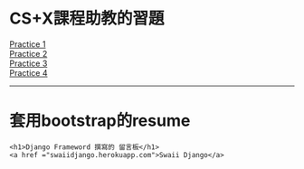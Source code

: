 <!DOCTYPE html>
<html lang="en">

<head>
    <meta charset="UTF-8">

<body>
    <h1>CS+X課程助教的習題</h1>
    <a href="https://xiaoswaii.github.io/p1.html">Practice 1</a><br>
    <a href="https://xiaoswaii.github.io/p2.html">Practice 2</a><br>
    <a href="https://xiaoswaii.github.io/p3.html">Practice 3</a><br>
    <a href="https://xiaoswaii.github.io/p4.html">Practice 4</a><br>
    <hr>
        <h1>套用bootstrap的resume</h1>    
    
    <h1>Django Frameword 撰寫的 留言板</h1>   
    <a href ="swaiidjango.herokuapp.com">Swaii Django</a>
</body>

</html>
